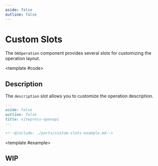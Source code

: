 ```yaml
---
aside: false
outline: false
---
```


# Custom Slots

The `OAOperation` component provides several slots for customizing the operation layout.

<ExampleBlock>

<template #code>

## Description

The `description` slot allows you to customize the operation description.

```markdown
---
aside: false
outline: false
title: vitepress-openapi
---

<!--@include: ./parts/custom-slots-example.md-->
```

</template>

<template #example>

<!--@include: ./parts/custom-slots-example.md-->

</template>

</ExampleBlock>

## WIP

